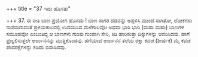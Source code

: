 +++
title = "37 ಇದು ಹೊಸತು"

+++
37. ಈ ರೀತಿ ಬಾಣ ಪ್ರಯೋಗ ಹೊಸದು ! ಬಾಣ ಸಾಗರ ದಡವನ್ನು ಅಪ್ಪಳಿಸಿ ಮುಂದೆ ಸಾಗಿತೋ, ಲೋಕಗಳು ನಾಶವಾಗುವಂತೆ ಪ್ರಳಯಕಾಲದಲ್ಲಿ ಉದಯಿಸಿದ ಮಳೆಗಾಲವೋ ಅಥವಾ ಭಾರಿ ಭಾರಿ (ಮಹಾ ಮಹಾ) ಬಾಣಗಳ ಸಮೂಹವೋ ಎಂಬಂತಿದ್ದ ಆ ಬಾಣಗಳು ಗುಂಪು ಗುಂಪಾಗಿ ಸೇರಿ, ಕಿಡಿ ಹಾರಿಸುತ್ತಾ ದಿಕ್ಕುಗಳನ್ನು ಆವರಿಸಿದವು. ಹಾಗೆ ಪ್ರಜ್ವಲಿಸುತ್ತಲೇ ಅರ್ಜುನನನ್ನು ಮುತ್ತಿಕೊಂಡವು. ಹಗೆಯಾದ ಅರ್ಜುನನ ತಲೆಯ ರಕ್ಷಾ ಕವಚ (ಶೀರ್ಷಕ) ಮೈ ಕವಚ ಪಾದರಕ್ಷೆಗಳನ್ನು ಕಡಿದು ಬಿಸಾಡಿದವು.